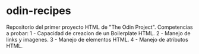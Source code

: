 # odin-recipes
Repositorio del primer proyecto HTML de "The Odin Project". 
Competencias a probar:
1 - Capacidad de creacion de un Boilerplate HTML.
2 - Manejo de links y imagenes.
3 - Manejo de elementos HTML.
4 - Manejo de atributos HTML.
